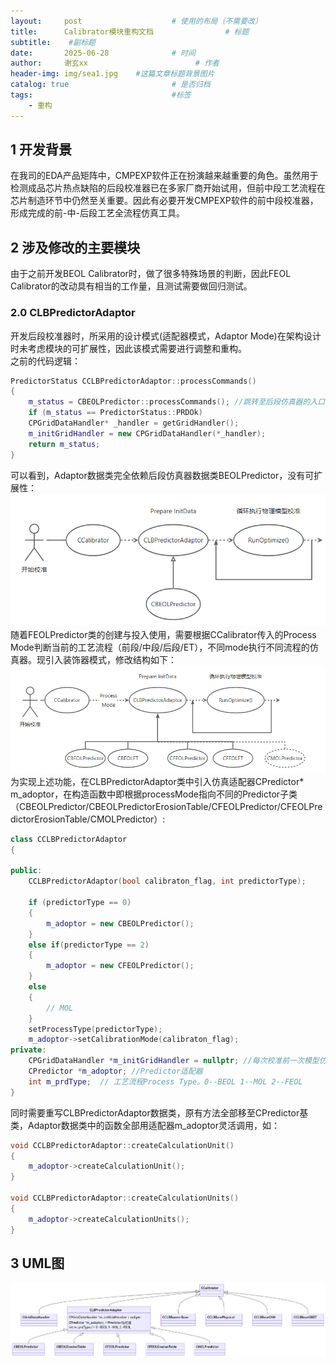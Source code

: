```yaml
---
layout:     post   				    # 使用的布局（不需要改）
title:      Calibrator模块重构文档				# 标题 
subtitle:    #副标题
date:       2025-06-28 				# 时间
author:     谢玄xx 						# 作者
header-img: img/sea1.jpg 	#这篇文章标题背景图片
catalog: true 						# 是否归档
tags:								#标签
    - 重构
---
```


## 1 开发背景   
在我司的EDA产品矩阵中，CMPEXP软件正在扮演越来越重要的角色。虽然用于检测成品芯片热点缺陷的后段校准器已在多家厂商开始试用，但前中段工艺流程在芯片制造环节中仍然至关重要。因此有必要开发CMPEXP软件的前中段校准器，形成完成的前-中-后段工艺全流程仿真工具。
## 2 涉及修改的主要模块  
由于之前开发BEOL Calibrator时，做了很多特殊场景的判断，因此FEOL Calibrator的改动具有相当的工作量，且测试需要做回归测试。  
### 2.0 CLBPredictorAdaptor  
开发后段校准器时，所采用的设计模式(适配器模式，Adaptor Mode)在架构设计时未考虑模块的可扩展性，因此该模式需要进行调整和重构。  
之前的代码逻辑：  
  
```cpp
PredictorStatus CCLBPredictorAdaptor::processCommands()
{
    m_status = CBEOLPredictor::processCommands(); //跳转至后段仿真器的入口指令，执行BEOL Predictor Service
    if (m_status == PredictorStatus::PRDOk)
    CPGridDataHandler* _handler = getGridHandler();
    m_initGridHandler = new CPGridDataHandler(*_handler);
    return m_status;
}
```
     
可以看到，Adaptor数据类完全依赖后段仿真器数据类BEOLPredictor，没有可扩展性：  
![](https://raw.githubusercontent.com/xie96808/xie96808.github.io/master/img/2025-06-28-Calibrator模块重构文档_1.png)   
随着FEOLPredictor类的创建与投入使用，需要根据CCalibrator传入的Process Mode判断当前的工艺流程（前段/中段/后段/ET），不同mode执行不同流程的仿真器。现引入装饰器模式，修改结构如下：  
![](https://raw.githubusercontent.com/xie96808/xie96808.github.io/master/img/2025-06-28-Calibrator模块重构文档_2.png)    
为实现上述功能，在CLBPredictorAdaptor类中引入仿真适配器CPredictor* m_adoptor，在构造函数中即根据processMode指向不同的Predictor子类（CBEOLPredictor/CBEOLPredictorErosionTable/CFEOLPredictor/CFEOLPredictorErosionTable/CMOLPredictor）:  
```cpp  
class CCLBPredictorAdaptor  
{

public:
    CCLBPredictorAdaptor(bool calibraton_flag, int predictorType);
    
    if (predictorType == 0)
    {        
        m_adoptor = new CBEOLPredictor();
    }
    else if(predictorType == 2)
    {
        m_adoptor = new CFEOLPredictor();
    }
    else
    {
        // MOL
    }
    setProcessType(predictorType);
    m_adoptor->setCalibrationMode(calibraton_flag);
private:
    CPGridDataHandler *m_initGridHandler = nullptr; //每次校准前一次模型仿真的全部grid数据指针
    CPredictor *m_adoptor; //Predictor适配器
    int m_prdType;	// 工艺流程Process Type。0--BEOL 1--MOL 2--FEOL
}
```

同时需要重写CLBPredictorAdaptor数据类，原有方法全部移至CPredictor基类，Adaptor数据类中的函数全部用适配器m_adoptor灵活调用，如：
```cpp
void CCLBPredictorAdaptor::createCalculationUnit()
{
    m_adoptor->createCalculationUnit();
}

void CCLBPredictorAdaptor::createCalculationUnits()
{
    m_adoptor->createCalculationUnits();
}
```

## 3 UML图
![](https://raw.githubusercontent.com/xie96808/xie96808.github.io/master/img/2025-06-28-Calibrator模块重构文档_3.png)  
